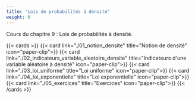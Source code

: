 ```yaml
---
title: 'Lois de probabilités à densité'
weight: 9
---
```

Cours du chapitre 9 : Lois de probabilités à densité.

{{< cards >}}
  {{< card link="./01_notion_densite" title="Notion de densité" icon="paper-clip">}}
  {{< card link="./02_indicateurs_variable_aleatoire_densite" title="Indicateurs d'une variable aléatoire à densité" icon="paper-clip">}}
  {{< card link="./03_loi_uniforme" title="Loi uniforme" icon="paper-clip">}}
  {{< card link="./04_loi_exponentielle" title="Loi exponentielle" icon="paper-clip">}}
  {{< card link="./05_exercices" title="Exercices" icon="paper-clip">}}
{{< /cards >}}
